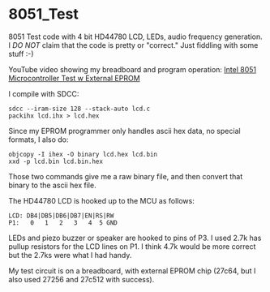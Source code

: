 # 8051_Test
8051 Test code with 4 bit HD44780 LCD, LEDs, audio frequency generation.
I _DO NOT_ claim that the code is pretty or "correct." Just fiddling with some stuff :-)

YouTube video showing my breadboard and program operation: [Intel 8051 Microcontroller Test w External EPROM](https://www.youtube.com/watch?v=Z5JveB2_FQQ)



I compile with SDCC:
```
sdcc --iram-size 128 --stack-auto lcd.c
packihx lcd.ihx > lcd.hex
```

Since my EPROM programmer only handles ascii hex data, no special formats, I also do: 
```
objcopy -I ihex -O binary lcd.hex lcd.bin
xxd -p lcd.bin lcd.bin.hex
```
Those two commands give me a raw binary file, and then convert that binary to the ascii hex file. 


The HD44780 LCD is hooked up to the MCU as follows:
```
LCD: DB4|DB5|DB6|DB7|EN|RS|RW
P1:   0   1   2   3   4  5 GND 
```

LEDs and piezo buzzer or speaker are hooked to pins of P3. I used 2.7k has pullup resistors for the LCD lines on P1. I think 4.7k would be more correct but the 2.7ks were what I had handy.

My test circuit is on a breadboard, with external EPROM chip (27c64, but I also used 27256 and 27c512 with success).


